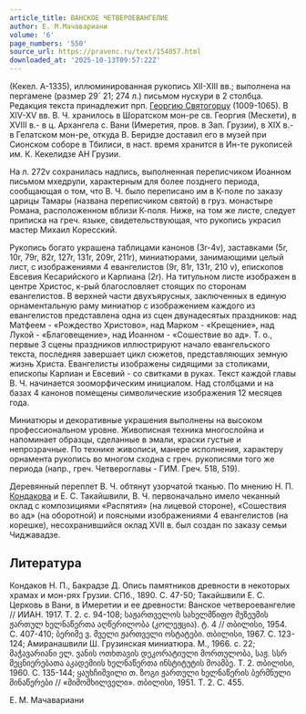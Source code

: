 ```yaml
---
article_title: ВАНСКОЕ ЧЕТВЕРОЕВАНГЕЛИЕ
author: Е. М.Мачавариани
volume: '6'
page_numbers: '550'
source_url: https://pravenc.ru/text/154057.html
downloaded_at: '2025-10-13T09:57:22Z'
---
```


(Кекел. А-1335), иллюминированная рукопись XII-XIII вв.; выполнена на пергамене (размер 29´
21; 274 л.) письмом нусхури в 2 столбца. Редакция текста принадлежит прп. [Георгию Святогорцу](<https://pravenc.ru/text/Георгию Святогорцу.html>) (1009-1065). В XIV-XV вв. В. Ч. хранилось в Шоратском мон-ре св. Георгия (Месхети), в XVIII в.- в ц. Архангела с. Вани (Имеретия, пров. в Зап. Грузии), в XIX в.- в Гелатском мон-ре, откуда В. Беридзе доставил его в музей при Сионском соборе в Тбилиси, в наст. время хранится в Ин-те рукописей им. К. Кекелидзе АН Грузии.

На л. 272v сохранилась надпись, выполненная переписчиком Иоанном письмом мхедрули, характерным для более позднего периода, сообщающая о том, что В. Ч. было переписано им в К-поле по заказу царицы Тамары (названа переписчиком святой) в груз. монастыре Романа, расположенном вблизи К-поля. Ниже, на том же листе, следует приписка на греч. языке, свидетельствующая, что рукопись украсил мастер Михаил Коресский.

Рукопись богато украшена таблицами канонов (3r-4v), заставками (5r, 10r, 79r, 82r, 127r, 131r, 209r, 211r), миниатюрами, занимающими целый лист, с изображениями 4 евангелистов (9r, 81r, 131r, 210 v), епископов Евсевия Кесарийского и Карпиана (2r). На титульном листе изображен в центре Христос, к-рый благословляет стоящих по сторонам евангелистов. В верхней части двухъярусных, заключенных в единую орнаментальную раму миниатюр с изображением каждого из евангелистов представлена одна из сцен двунадесятых праздников: над Матфеем - «Рождество Христово», над Марком - «Крещение», над Лукой - «Благовещение», над Иоанном - «Сошествие во ад». Т. о., первые 3 сцены праздников иллюстрируют начало евангельского текста, последняя завершает цикл сюжетов, представляющих земную жизнь Христа. Евангелисты изображены сидящими за столиками, епископы Карпиан и Евсевий - со свитками в руках. Текст каждой главы В. Ч. начинается зооморфическим инициалом. Над столбцами и на базах 4 канонов помещены символические изображения 12 месяцев года.

Миниатюры и декоративные украшения выполнены на высоком профессиональном уровне. Живописная техника многослойна и напоминает образцы, сделанные в эмали, краски густые и непрозрачные. По технике живописи, манере исполнения, характеру орнамента рукопись во многом сходна с греч. рукописями того же периода (напр., греч. Четвероглавы - ГИМ. Греч. 518, 519).

Деревянный переплет В. Ч. обтянут узорчатой тканью. По мнению Н. П. [Кондакова](https://pravenc.ru/text/Кондаков.html) и Е. С. Такайшвили, В. Ч. первоначально имело чеканный оклад с композициями «Распятия» (на лицевой стороне), «Сошествия во ад» (на оборотной) и поясными изображениями 4 евангелистов (на корешке), несохранившийся оклад XVII в. был создан по заказу семьи Чиджавадзе.

## Литература

Кондаков Н. П., Бакрадзе Д. Опись памятников древности в некоторых храмах и мон-рях Грузии. СПб., 1890. С. 47-50; Такайшвили Е. С. Церковь в Вани, в Имеретии и ее древности: Ванское четвероевангелие // ИИАН. 1917. Т. 2. с. 94-108; საჟართველოს სახელმწიფო მუზეუმის ჟართულ ხელნაწერთა აღწერილობა (კოლეჟცია). ტ. 4 // თბილისი, 1954. С. 407-410; ბერიმე ვ. მველი ჟართველი ოსტატები. თბილისი, 1967. С. 123-124; Амиранашвили Ш. Грузинская миниатюра. М., 1966. с. 22; მაჭავარიანი ელ. ვანის ოთხთავის დეკორატიული მორთულობა, საჟ. სსრ მეცნიერებათა აკადემიის ხელნაწერთა ინსტიტუტის მოამბე. Т. 2. თბილისი, 1960. С. 135-144; ყაუხჩიშვილი თ. ზოგი ჟართული ხელნაწერის ბერმნული მინაწერები // «მიმომხილველი». თბილისი, 1951. Т. 2. С. 455.

Е. М.  Мачавариани
